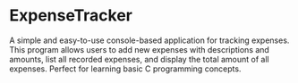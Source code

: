 # ExpenseTracker
A simple and easy-to-use console-based application for tracking expenses. This program allows users to add new expenses with descriptions and amounts, list all recorded expenses, and display the total amount of all expenses. Perfect for learning basic C programming concepts.
